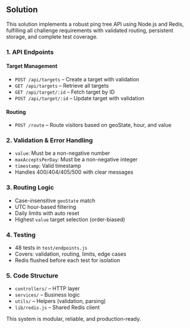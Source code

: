 ## Solution

This solution implements a robust ping tree API using Node.js and Redis, fulfilling all challenge requirements with validated routing, persistent storage, and complete test coverage.

### 1. API Endpoints

#### Target Management
- `POST /api/targets` – Create a target with validation
- `GET /api/targets` – Retrieve all targets
- `GET /api/target/:id` – Fetch target by ID
- `POST /api/target/:id` – Update target with validation

#### Routing
- `POST /route` – Route visitors based on geoState, hour, and value

### 2. Validation & Error Handling

- `value`: Must be a non-negative number
- `maxAcceptsPerDay`: Must be a non-negative integer
- `timestamp`: Valid timestamp
- Handles 400/404/405/500 with clear messages

### 3. Routing Logic

- Case-insensitive `geoState` match
- UTC hour-based filtering
- Daily limits with auto reset
- Highest `value` target selection (order-biased)

### 4. Testing

- 48 tests in `test/endpoints.js`
- Covers: validation, routing, limits, edge cases
- Redis flushed before each test for isolation

### 5. Code Structure

- `controllers/` – HTTP layer
- `services/` – Business logic
- `utils/` – Helpers (validation, parsing)
- `lib/redis.js` – Shared Redis client

This system is modular, reliable, and production-ready.
